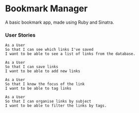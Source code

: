 # Bookmark Manager

A basic bookmark app, made using Ruby and Sinatra.

### User Stories

    As a User
    So that I can see which links I've saved
    I want to be able to see a list of links from the database.

    As a User
    So that I can save links
    I want to be able to add new links

    As a User
    So that I know the focus of the link
    I want to be able to tag links

    As a User
    So that I can organise links by subject
    I want to be able to filter the links by tags.
